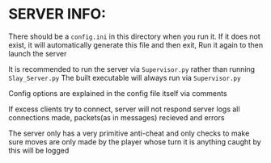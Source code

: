 <h1>SERVER INFO:</h1>

There should be a `config.ini` in this directory when you run it.
If it does not exist, it will automatically generate this file and then exit, Run it again to then launch the server

It is recommended to run the server via `Supervisor.py` rather than running `Slay_Server.py`
The built executable will always run via `Supervisor.py`

Config options are explained in the config file itself via comments

If excess clients try to connect, server will not respond
server logs all connections made, packets(as in messages) recieved and errors 

The server only has a very primitive anti-cheat and only checks to make sure moves are only made by the player whose turn it is
anything caught by this will be logged